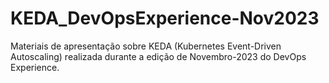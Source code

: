 # KEDA_DevOpsExperience-Nov2023
Materiais de apresentação sobre KEDA (Kubernetes Event-Driven Autoscaling) realizada durante a edição de Novembro-2023 do DevOps Experience.
